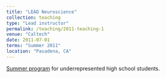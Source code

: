 ```yaml
---
title: "LEAD Neuroscience"
collection: teaching
type: "Lead instructor"
permalink: /teaching/2011-teaching-1
venue: "Caltech"
date: 2011-07-01
terms: "Summer 2011"
location: "Pasadena, CA"
---
```


[Summer program] for underrepresented high school students.

[Summer program]: http://yess.caltech.edu/neuroscience/